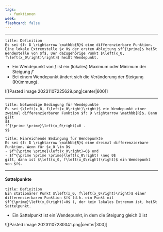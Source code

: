 ```yaml
---
tags:
  - funktionen
week: 
flashcard: false
---
```

***

```ad-important
title: Definition
Es sei $f: D \rightarrow \mathbb{R}$ eine differenzierbare Funktion.
Eine lokale Extremstelle $x_0$ der ersten Ableitung $f^{\prime}$ heißt Wendestelle von $f$. Der dazugehörige Punkt $\left(x_0, f\left(x_0\right)\right)$ heißt Wendepunkt.
```

- Ein Wendepunkt von $f$ ist ein (lokales) Maximum oder Minimum der Steigung $f'$
- Bei einem Wendepunkt ändert sich die Veränderung der Steigung (Krümmung).

![[Pasted image 20231107225629.png|center|600]]

***

```ad-note
title: Notwendige Bedingung für Wendepunkte
Es sei $\left(x_0, f\left(x_0\right)\right)$ ein Wendepunkt einer zweimal differenzierbaren Funktion $f: D \rightarrow \mathbb{R}$. Dann gilt
$$
f^{\prime \prime}\left(x_0\right)=0 .
$$
```

```ad-note
title: Hinreichende Bedingung für Wendepunkte
Es sei $f: D \rightarrow \mathbb{R}$ eine dreimal differenzierbare Funktion. Wenn für $x_0 \in D$
- $f^{\prime \prime}\left(x_0\right)=0$ und
- $f^{\prime \prime \prime}\left(x_0\right) \neq 0$
gilt, dann ist $\left(x_0, f\left(x_0\right)\right)$ ein Wendepunkt von $f$.

```

***
#### Sattelpunkte

```ad-important
title: Definition
Ein stationärer Punkt $\left(x_0, f\left(x_0\right)\right)$ einer differenzierbaren Funktion $f$ (d.h. ein Punkt mit $f^{\prime}\left(x_0\right)=0$ ), der kein lokales Extremum ist, heißt Sattelpunkt.

```

- Ein Sattelpunkt ist ein Wendepunkt, in dem die Steigung gleich 0 ist

![[Pasted image 20231107230041.png|center|300]]
